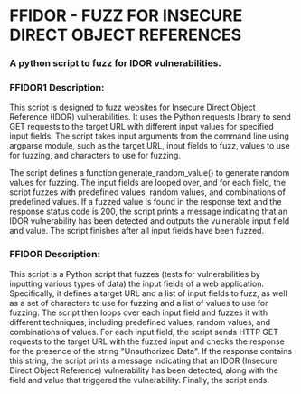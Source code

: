# FFIDOR - FUZZ FOR INSECURE DIRECT OBJECT REFERENCES
### A python script to fuzz for IDOR vulnerabilities. 

### FFIDOR1 Description:
This script is designed to fuzz websites for Insecure Direct Object Reference (IDOR) vulnerabilities. It uses the Python requests library to send GET requests to the target URL with different input values for specified input fields. The script takes input arguments from the command line using argparse module, such as the target URL, input fields to fuzz, values to use for fuzzing, and characters to use for fuzzing.

The script defines a function generate_random_value() to generate random values for fuzzing. The input fields are looped over, and for each field, the script fuzzes with predefined values, random values, and combinations of predefined values. If a fuzzed value is found in the response text and the response status code is 200, the script prints a message indicating that an IDOR vulnerability has been detected and outputs the vulnerable input field and value. The script finishes after all input fields have been fuzzed.

### FFIDOR Description:
This script is a Python script that fuzzes (tests for vulnerabilities by inputting various types of data) the input fields of a web application. Specifically, it defines a target URL and a list of input fields to fuzz, as well as a set of characters to use for fuzzing and a list of values to use for fuzzing. The script then loops over each input field and fuzzes it with different techniques, including predefined values, random values, and combinations of values. For each input field, the script sends HTTP GET requests to the target URL with the fuzzed input and checks the response for the presence of the string "Unauthorized Data". If the response contains this string, the script prints a message indicating that an IDOR (Insecure Direct Object Reference) vulnerability has been detected, along with the field and value that triggered the vulnerability. Finally, the script ends.
